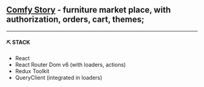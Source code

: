 ## [Comfy Story](https://spectacular-parfait-6d511a.netlify.app/) - furniture market place, with authorization, orders, cart, themes;

---

#### ⛏️ STACK

- React
- React Router Dom v6 (with loaders, actions)
- Redux Toolkit
- QueryClient (integrated in loaders)

